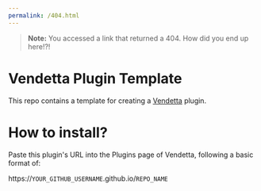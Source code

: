 ```yaml
---
permalink: /404.html
---
```

> **Note:** You accessed a link that returned a 404. How did you end up here!?!

# Vendetta Plugin Template
This repo contains a template for creating a [Vendetta](https://github.com/vendetta-mod/Vendetta) plugin.

# How to install?
Paste this plugin's URL into the Plugins page of Vendetta, following a basic format of:

https://`YOUR_GITHUB_USERNAME`.github.io/`REPO_NAME`
